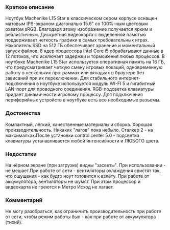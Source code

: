 ### **Краткое описание**
Ноутбук Machenike L15 Star в классическом сером корпусе оснащен матовым IPS-экраном диагональю 15.6" со 100%-ным цветовым охватом sRGB. Благодаря этому изображение получается ярким и реалистичным. Дискретная видеокарта с выделенной памятью поддерживает четкость графики в самых требовательных играх. Накопитель SSD на 512 ГБ обеспечивает хранение и моментальный запуск файлов. 8 ядер процессора Intel Core i5 обрабатывают данные в 12 потоков, что исключает задержки и торможения любых процессов.  В ноутбуке Machenike L15 Star используется оперативная память на 16 ГБ, что предусматривает четкую смену игровых локаций, одновременную работу в нескольких программах или вкладках в браузере без зависаний при их переключении. Для стабильного интернет-подключения в ноутбуке используется модуль WI-FI 5 и гигабитный LAN-порт для проводного соединения. RGB-подсветка клавиатуры придает динамичности игровому процессу. Для подключения периферийных устройств в ноутбуке есть все необходимые разъемы.

### **Достоинства**
Компактный, лёгкий, качественные материалы и сборка. Хорошая производительность. Никаких "лагов" пока небыло. Сталкер 2 - на максималках.После установки cоntrol center 5.0 - подсветка клавиатуры устанавливается любой интенсивности и ЛЮБОГО цвета.

### **Недостатки**
На чёрном экране (при загрузке) видны "засветы". При использовании - не мешает.При работе от сети - вентиляторы охлаждения свистят так, что ощущения - как будто ноут готовится к взлёту. При работе от аккумулятора, вентиляторы не шумят. При этом процессор и видеокарта не греются и Метро Исход не лагает.

### **Комментарий**
Не могу разобраться, как ограничить производительность при работе от сети, чтобы режим работы был - как при работе от аккумулятора (тихий).
